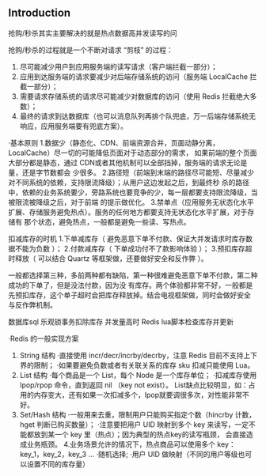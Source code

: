 ## Introduction


抢购/秒杀其实主要解决的就是热点数据高并发读写的问

抢购/秒杀的过程就是一个不断对请求 “剪枝” 的过程：
1. 尽可能减少用户到应用服务端的读写请求（客户端拦截一部分）；
2. 应用到达服务端的请求要减少对后端存储系统的访问（服务端 LocalCache 拦截一部分）；
3. 需要请求存储系统的请求尽可能减少对数据库的访问（使用 Redis 拦截绝大多数）；
4. 最终的请求到达数据库（也可以消息队列再排个队兜底，万一后端存储系统无响应，应用服务端要有兜底方案）。


·基本原则
1.数据少（静态化、CDN、前端资源合并，页面动静分离，LocalCache）尽一切的可能降低页面对于动态部分的需求，
如果前端的整个页面大部分都是静态，通过 CDN或者其他机制可以全部挡掉，服务端的请求无论是量，还是字节数都会
少很多。
2.路径短（前端到末端的路径尽可能短、尽量减少对不同系统的依赖，支持限流降级）；从用户这边发起之后，到最终秒
杀的路径中，依赖的业务系统要少，旁路系统也要竞争的少，每一层都要支持限流降级，当被限流被降级之后，对于前端
的提示做优化。
3.禁单点（应用服务无状态化水平扩展、存储服务避免热点）。服务的任何地方都要支持无状态化水平扩展，对于存储有
那个状态，避免热点，一般都是避免一些读、写热点。

扣减库存的时机
1.下单减库存（ 避免恶意下单不付款、保证大并发请求时库存数据不能为负数 ）；
2.付款减库存（ 下单成功付不了款影响体验 ）；
3.预扣库存超时释放（ 可以结合 Quartz 等框架做，还要做好安全和反作弊 ）。
 
一般都选择第三种，多前两种都有缺陷，第一种很难避免恶意下单不付款，第二种成功的下单了，但是没法付款，因为没
有库存。两个体验都非常不好，一般都是先预扣库存，这个单子超时会把库存释放掉。结合电视框架做，同时会做好安全
与反作弊机制。


数据库sql 乐观锁事务扣除库存
并发量高时 Redis lua脚本检查库存并更新

·Redis 的一般实现方案
1. String 结构
   ·直接使用 incr/decr/incrby/decrby，注意 Redis 目前不支持上下界的限制；
   ·如果要避免负数或者有关联关系的库存 sku 扣减只能使用 Lua。
2. List 结构
   ·每个商品是一个 List，每个 Node 是一个库存单位；
   ·扣减库存使用 lpop/rpop 命令，直到返回 nil （key not exist）。
   List缺点比较明显，如：占用的内存变大，还有如果一次扣减多个，lpop就要调很多次，对性能非常不好。
3. Set/Hash 结构
   ·一般用来去重，限制用户只能购买指定个数（hincrby 计数，hget 判断已购买数量）；
   ·注意要把用户 UID 映射到多个 key 来读写，一定不能都放到某一个 key 里（热点）；因为典型的热点key的读写瓶颈，
   会直接造成业务瓶颈。
   4.业务场景允许的情况下，热点商品可以使用多个 key：key_1，key_2，key_3 ...
   ·随机选择;
   ·用户 UID 做映射（不同的用户等级也可以设置不同的库存量）
